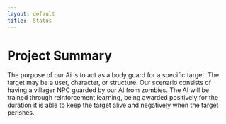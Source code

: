 ```yaml
---
layout: default
title:  Status
---
```

# Project Summary
The purpose of our Ai is to act as a body guard for a specific target. The target may be a user, character, or structure. Our scenario consists of having a villager NPC guarded by our AI from zombies. The AI will be trained through reinforcement learning, being awarded positively for the duration it is able to keep the target alive and negatively when the target perishes.
